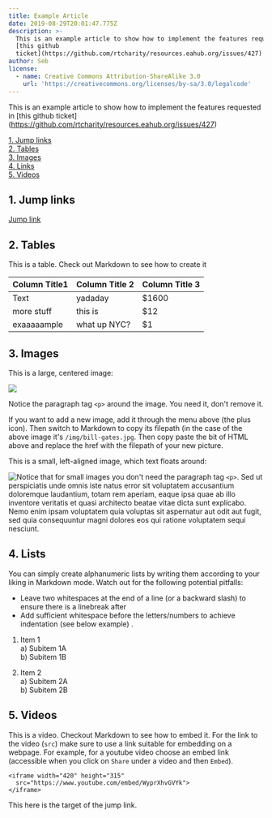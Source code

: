 ```yaml
---
title: Example Article
date: 2019-08-29T20:01:47.775Z
description: >-
  This is an example article to show how to implement the features requested in
  [this github
  ticket](https://github.com/rtcharity/resources.eahub.org/issues/427)
author: Seb
license:
  - name: Creative Commons Attribution-ShareAlike 3.0
    url: 'https://creativecommons.org/licenses/by-sa/3.0/legalcode'
---
```

This is an example article to show how to implement the features requested in \[this github ticket](https://github.com/rtcharity/resources.eahub.org/issues/427)

<a href="#jump-link">1. Jump links</a>\
<a href="#tables">2. Tables</a>\
<a href="#images">3. Images</a>   
<a href="#links">4. Links</a>   
<a href="#videos">5. Videos</a>

<a name="jump-link"></a>

## 1. Jump links

<a href="#target">Jump link</a>

<a name="tables"></a>

## 2. Tables

This is a table. Check out Markdown to see how to create it

| Column Title1 | Column Title 2 | Column Title 3 |
| ------------- | -------------- | -------------- |
| Text          | yadaday        | $1600          |
| more stuff    | this is        | $12            |
| exaaaaample   | what up NYC?   | $1             |

<a name="images"></a>

## 3. Images

This is a large, centered image:

<p class="article_large_image">
 <img src="/img/bill-gates.jpg" />
</p>

Notice the paragraph tag `<p>` around the image. You need it, don't remove it.

If you want to add a new image, add it through the menu above (the plus icon). Then switch to Markdown to copy its filepath (in the case of the above image it's `/img/bill-gates.jpg`. Then copy paste the bit of HTML above and replace the href with the filepath of your new picture.

This is a small, left-aligned image, which text floats around:

<img class="article_small_image" style="float: left" src="/img/bill-gates.jpg" />

Notice that for small images you don't need the paragraph tag `<p>`. Sed ut perspiciatis unde omnis iste natus error sit voluptatem accusantium doloremque laudantium, totam rem aperiam, eaque ipsa quae ab illo inventore veritatis et quasi architecto beatae vitae dicta sunt explicabo. Nemo enim ipsam voluptatem quia voluptas sit aspernatur aut odit aut fugit, sed quia consequuntur magni dolores eos qui ratione voluptatem sequi nesciunt. 

## 4. Lists

You can simply create alphanumeric lists by writing them according to your liking in Markdown mode. Watch out for the following potential pitfalls:

* Leave two whitespaces at the end of a line (or a backward slash) to ensure there is a linebreak after
* Add sufficient whitespace before the letters/numbers to achieve indentation (see below example) . 

1. Item 1\
   a) Subitem 1A   
   b) Subitem 1B  

2. Item 2\
   a) Subitem 2A  
   b) Subitem 2B  

## 5. Videos

This is a video. Checkout Markdown to see how to embed it. For the link to the video (```src```) make sure to use a link suitable for embedding on a webpage. For example, for a youtube video choose an embed link (accessible when you click on ```Share``` under a video and then ```Embed```).

    <iframe width="420" height="315"
      src="https://www.youtube.com/embed/WyprXhvGVYk">
    </iframe>

<a name="target"></a>This here is the target of the jump link.

